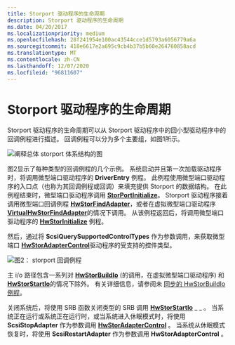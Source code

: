 ```yaml
---
title: Storport 驱动程序的生命周期
description: Storport 驱动程序的生命周期
ms.date: 04/20/2017
ms.localizationpriority: medium
ms.openlocfilehash: 28f241954e100ac43544cce1d5793a6056779a6a
ms.sourcegitcommit: 418e6617e2a695c9cb4b37b5b60e264760858acd
ms.translationtype: MT
ms.contentlocale: zh-CN
ms.lasthandoff: 12/07/2020
ms.locfileid: "96811607"
---
```

# <a name="life-cycle-of-a-storport-driver"></a>Storport 驱动程序的生命周期


Storport 驱动程序的生命周期可以从 Storport 驱动程序中的回小型驱动程序中的回调例程进行描述。 回调例程可以分为多个主要组，如图1所示。

![阐释总体 storport 体系结构的图](images/storport-1.png)

图2显示了每种类型的回调例程的几个示例。 系统启动并且第一次加载驱动程序时，将调用微型端口驱动程序的 **DriverEntry** 例程。 此例程使用微型端口驱动程序的入口点（也称为其回调例程或回调）来填充提供 Storport 的数据结构。 在此例程结束时，微型端口驱动程序调用 [**StorPortInitialize**](/windows-hardware/drivers/ddi/storport/nf-storport-storportinitialize)。 Storport 驱动程序接着调用微型端口回调例程 [**HwStorFindAdapter**](/windows-hardware/drivers/ddi/storport/nc-storport-hw_find_adapter)，或者在虚拟微型端口驱动程序 [**VirtualHwStorFindAdapter**](/windows-hardware/drivers/ddi/storport/nc-storport-virtual_hw_find_adapter)的情况下调用。 从该例程返回后，将调用微型端口驱动程序的 [**HwStorInitialize**](/windows-hardware/drivers/ddi/storport/nc-storport-hw_initialize) 例程。

然后，通过将 **ScsiQuerySupportedControlTypes** 作为参数调用，来获取微型端口 [**HwStorAdapterControl**](/windows-hardware/drivers/ddi/storport/nc-storport-hw_adapter_control)驱动程序的受支持的控件类型。

![图2： storport 回调例程](images/storport-2.png)

主 i/o 路径包含一系列对 [**HwStorBuildIo**](/windows-hardware/drivers/ddi/storport/nc-storport-hw_buildio) (的调用，在虚拟微型端口驱动程序) 和 [**HwStorStartIo**](/windows-hardware/drivers/ddi/storport/nc-storport-hw_startio)的情况下除外。 有关详细信息，请参阅未 [同步的 HwStorBuildIo 例程](unsynchronized-hwstorbuildio-routine.md)。

关闭系统后，将使用 SRB 函数关闭类型的 SRB 调用 [**HwStorStartIo**](/windows-hardware/drivers/ddi/storport/nc-storport-hw_startio) \_ \_ 。 当系统正在运行或系统正在运行时，或当系统进入休眠模式时，将使用 **ScsiStopAdapter** 作为参数调用 [**HwStorAdapterControl**](/windows-hardware/drivers/ddi/storport/nc-storport-hw_adapter_control) 。 当系统从休眠模式恢复时，将使用 **ScsiRestartAdapter** 作为参数调用 **HwStorAdapterControl** 。

 

